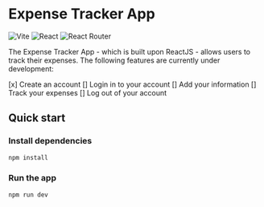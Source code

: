 # Expense Tracker App

![Vite](https://img.shields.io/badge/vite-%23646CFF.svg?style=for-the-badge&logo=vite&logoColor=white)
![React](https://img.shields.io/badge/react-%2320232a.svg?style=for-the-badge&logo=react&logoColor=%2361DAFB)
![React Router](https://img.shields.io/badge/React_Router-CA4245?style=for-the-badge&logo=react-router&logoColor=white)

The Expense Tracker App - which is built upon ReactJS - allows users to track their expenses.
The following features are currently under development:

[x] Create an account
[] Login in to your account
[] Add your information
[] Track your expenses
[] Log out of your account

## Quick start

### Install dependencies

```bash
npm install
```

### Run the app

```bash
npm run dev
```
